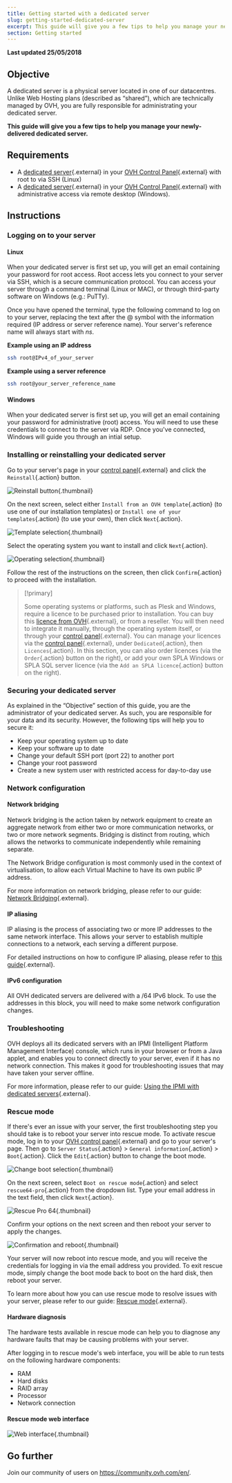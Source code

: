 ```yaml
---
title: Getting started with a dedicated server
slug: getting-started-dedicated-server
excerpt: This guide will give you a few tips to help you manage your newly-delivered dedicated server
section: Getting started
---
```


**Last updated 25/05/2018**

## Objective

A dedicated server is a physical server located in one of our datacentres. Unlike Web Hosting plans (described as “shared”), which are technically managed by OVH, you are fully responsible for administrating your dedicated server.

**This guide will give you a few tips to help you manage your newly-delivered dedicated server.**


## Requirements

* A [dedicated server](https://www.ovh.com/asia/dedicated-servers/){.external} in your [OVH Control Panel](https://ca.ovh.com/auth/?action=gotomanager){.external} with root to via SSH (Linux)
* A [dedicated server](https://www.ovh.com/asia/dedicated-servers/){.external} in your [OVH Control Panel](https://ca.ovh.com/auth/?action=gotomanager){.external} with administrative access via remote desktop (Windows).


## Instructions

### Logging on to your server

#### Linux

When your dedicated server is first set up, you will get an email containing your password for root access. Root access lets you connect to your server via SSH, which is a secure communication protocol. You can access your server through a command terminal (Linux or MAC), or through third-party software on Windows (e.g.: PuTTy).

Once you have opened the terminal, type the following command to log on to your server, replacing the text after the @ symbol with the information required (IP address or server reference name). Your server's reference name will always start with *ns*.

**Example using an IP address**

```sh
ssh root@IPv4_of_your_server
```

**Example using a server reference**

```sh
ssh root@your_server_reference_name
```

#### Windows

When your dedicated server is first set up, you will get an email containing your password for administrative (root) access. You will need to use these credentials to connect to the server via RDP. Once you've connected, Windows will guide you through an intial setup.

### Installing or reinstalling your dedicated server

Go to your server's page in your [control panel](https://ca.ovh.com/auth/?action=gotomanager){.external} and click the `Reinstall`{.action} button.

![Reinstall button](images/reinstalling-your-server-01.png){.thumbnail}

On the next screen, select either `Install from an OVH template`{.action} (to use one of our installation templates) or `Install one of your templates`{.action} (to use your own), then click `Next`{.action}.

![Template selection](images/reinstalling-your-server-02.png){.thumbnail}

Select the operating system you want to install and click `Next`{.action}.

![Operating selection](images/reinstalling-your-server-03.png){.thumbnail}

Follow the rest of the instructions on the screen, then click `Confirm`{.action} to proceed with the installation.


> [!primary]
>
> Some operating systems or platforms, such as Plesk and Windows, require a licence to be purchased prior to installation. You can buy this [licence from OVH](https://www.ovh.com/asia/dedicated-servers/distributions/){.external}, or from a reseller. You will then need to integrate it manually, through the operating system itself, or through your [control panel](https://ca.ovh.com/auth/?action=gotomanager){.external}. You can manage your licences via the [control panel](https://ca.ovh.com/auth/?action=gotomanager){.external}, under `Dedicated`{.action}, then `Licences`{.action}. In this section, you can also order licences (via the `Order`{.action} button on the right), or add your own SPLA Windows or SPLA SQL server licence (via the `Add an SPLA licence`{.action} button on the right).
> 


### Securing your dedicated server

As explained in the “Objective” section of this guide, you are the administrator of your dedicated server. As such, you are responsible for your data and its security. However, the following tips will help you to secure it:

* Keep your operating system up to date
* Keep your software up to date
* Change your default SSH port (port 22) to another port
* Change your root password
* Create a new system user with restricted access for day-to-day use

### Network configuration

#### Network bridging

Network bridging is the action taken by network equipment to create an aggregate network from either two or more communication networks, or two or more network segments. Bridging is distinct from routing, which allows the networks to communicate independently while remaining separate.

The Network Bridge configuration is most commonly used in the context of virtualisation, to allow each Virtual Machine to have its own public IP address.

For more information on network bridging, please refer to our guide: [Network Bridging](https://docs.ovh.com/asia/en/dedicated/network-bridging/){.external}.

#### IP aliasing

IP aliasing is the process of associating two or more IP addresses to the same network interface. This allows your server to establish multiple connections to a network, each serving a different purpose.

For detailed instructions on how to configure IP aliasing, please refer to [this guide](https://docs.ovh.com/asia/en/dedicated/network-ipaliasing/){.external}.

#### IPv6 configuration

All OVH dedicated servers are delivered with a /64 IPv6 block. To use the addresses in this block, you will need to make some network configuration changes. 

### Troubleshooting

OVH deploys all its dedicated servers with an IPMI (Intelligent Platform Management Interface) console, which runs in your browser or from a Java applet, and enables you to connect directly to your server, even if it has no network connection. This makes it good for troubleshooting issues that may have taken your server offline.

For more information, please refer to our guide: [Using the IPMI with dedicated servers](https://docs.ovh.com/asia/en/dedicated/use-ipmi-dedicated-servers/){.external}.

### Rescue mode

If there's ever an issue with your server, the first troubleshooting step you should take is to reboot your server into rescue mode. To activate rescue mode, log in to your [OVH control panel](https://www.ovh.com/auth/?action=gotomanager){.external} and go to your server's page. Then go to `Server Status`{.action} > `General information`{.action} > `Boot`{.action}. Click the `Edit`{.action} button to change the boot mode.

![Change boot selection](images/rescue-mode-01.png){.thumbnail}

On the next screen, select `Boot on rescue mode`{.action} and select `rescue64-pro`{.action} from the dropdown list. Type your email address in the text field, then click `Next`{.action}.

![Rescue Pro 64](images/rescue-mode-03.png){.thumbnail}


Confirm your options on the next screen and then reboot your server to apply the changes.

![Confirmation and reboot](images/rescue-mode-02.png){.thumbnail}


Your server will now reboot into rescue mode, and you will receive the credentials for logging in via the email address you provided. To exit rescue mode, simply change the boot mode back to boot on the hard disk, then reboot your server.

To learn more about how you can use rescue mode to resolve issues with your server, please refer to our guide: [Rescue mode](https://docs.ovh.com/asia/en/dedicated/ovh-rescue/){.external}.


#### Hardware diagnosis

The hardware tests available in rescue mode can help you to diagnose any hardware faults that may be causing problems with your server.

After logging in to rescue mode's web interface, you will be able to run tests on the following hardware components:

* RAM
* Hard disks
* RAID array
* Processor
* Network connection

#### Rescue mode web interface

![Web interface](images/rescue-mode-04.png){.thumbnail}

## Go further

Join our community of users on <https://community.ovh.com/en/>.